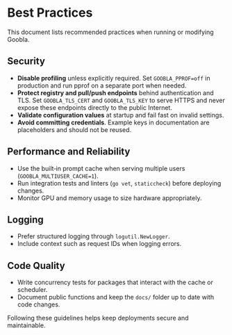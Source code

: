 # Best Practices

This document lists recommended practices when running or modifying Goobla.

## Security

- **Disable profiling** unless explicitly required. Set `GOOBLA_PPROF=off` in production and run pprof on a separate port when needed.
- **Protect registry and pull/push endpoints** behind authentication and TLS. Set `GOOBLA_TLS_CERT` and `GOOBLA_TLS_KEY` to serve HTTPS and never expose these endpoints directly to the public Internet.
- **Validate configuration values** at startup and fail fast on invalid settings.
- **Avoid committing credentials**. Example keys in documentation are placeholders and should not be reused.

## Performance and Reliability

- Use the built‑in prompt cache when serving multiple users (`GOOBLA_MULTIUSER_CACHE=1`).
- Run integration tests and linters (`go vet`, `staticcheck`) before deploying changes.
- Monitor GPU and memory usage to size hardware appropriately.

## Logging

- Prefer structured logging through `logutil.NewLogger`.
- Include context such as request IDs when logging errors.

## Code Quality

- Write concurrency tests for packages that interact with the cache or scheduler.
- Document public functions and keep the `docs/` folder up to date with code changes.

Following these guidelines helps keep deployments secure and maintainable.
